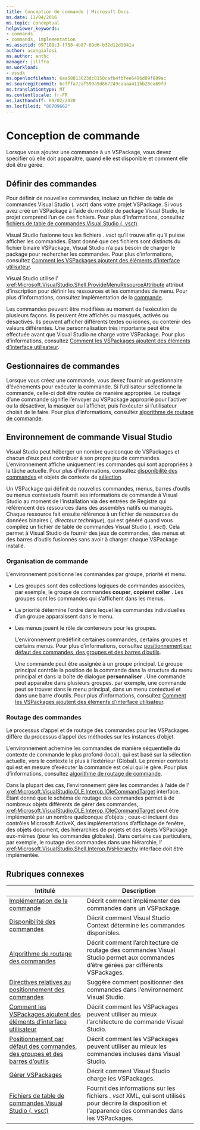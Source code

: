 ```yaml
---
title: Conception de commande | Microsoft Docs
ms.date: 11/04/2016
ms.topic: conceptual
helpviewer_keywords:
- commands
- commands, implementation
ms.assetid: 097108c3-f758-4b87-89d6-b32d12d9041a
author: acangialosi
ms.author: anthc
manager: jillfra
ms.workload:
- vssdk
ms.openlocfilehash: 6aa58813623dc8150cafb4fbfee6496d09f889ac
ms.sourcegitcommit: 6cfffa72af599a9d667249caaaa411bb28ea69fd
ms.translationtype: MT
ms.contentlocale: fr-FR
ms.lasthandoff: 09/02/2020
ms.locfileid: "80709662"
---
```

# <a name="command-design"></a>Conception de commande
Lorsque vous ajoutez une commande à un VSPackage, vous devez spécifier où elle doit apparaître, quand elle est disponible et comment elle doit être gérée.

## <a name="define-commands"></a>Définir des commandes
 Pour définir de nouvelles commandes, incluez un fichier de table de commandes Visual Studio (*. vsct*) dans votre projet VSPackage. Si vous avez créé un VSPackage à l’aide du modèle de package Visual Studio, le projet comprend l’un de ces fichiers. Pour plus d’informations, consultez [fichiers de table de commandes Visual Studio (. vsct)](../../extensibility/internals/visual-studio-command-table-dot-vsct-files.md).

 Visual Studio fusionne tous les fichiers *. vsct* qu’il trouve afin qu’il puisse afficher les commandes. Étant donné que ces fichiers sont distincts du fichier binaire VSPackage, Visual Studio n’a pas besoin de charger le package pour rechercher les commandes. Pour plus d’informations, consultez [Comment les VSPackages ajoutent des éléments d’interface utilisateur](../../extensibility/internals/how-vspackages-add-user-interface-elements.md).

 Visual Studio utilise l' <xref:Microsoft.VisualStudio.Shell.ProvideMenuResourceAttribute> attribut d’inscription pour définir les ressources et les commandes de menu. Pour plus d’informations, consultez Implémentation de la [commande](../../extensibility/internals/command-implementation.md).

 Les commandes peuvent être modifiées au moment de l’exécution de plusieurs façons. Ils peuvent être affichés ou masqués, activés ou désactivés. Ils peuvent afficher différents textes ou icônes, ou contenir des valeurs différentes. Une personnalisation très importante peut être effectuée avant que Visual Studio ne charge votre VSPackage. Pour plus d’informations, consultez [Comment les VSPackages ajoutent des éléments d’interface utilisateur](../../extensibility/internals/how-vspackages-add-user-interface-elements.md).

## <a name="command-handlers"></a>Gestionnaires de commandes
 Lorsque vous créez une commande, vous devez fournir un gestionnaire d’événements pour exécuter la commande. Si l’utilisateur sélectionne la commande, celle-ci doit être routée de manière appropriée. Le routage d’une commande signifie l’envoyer au VSPackage approprié pour l’activer ou la désactiver, la masquer ou l’afficher, puis l’exécuter si l’utilisateur choisit de le faire. Pour plus d’informations, consultez [algorithme de routage de commande](../../extensibility/internals/command-routing-algorithm.md).

## <a name="visual-studio-command-environment"></a>Environnement de commande Visual Studio
 Visual Studio peut héberger un nombre quelconque de VSPackages et chacun d’eux peut contribuer à son propre jeu de commandes. L’environnement affiche uniquement les commandes qui sont appropriées à la tâche actuelle. Pour plus d’informations, consultez [disponibilité des commandes](../../extensibility/internals/command-availability.md) et objets de contexte de [sélection](../../extensibility/internals/selection-context-objects.md).

 Un VSPackage qui définit de nouvelles commandes, menus, barres d’outils ou menus contextuels fournit ses informations de commande à Visual Studio au moment de l’installation via des entrées de Registre qui référencent des ressources dans des assemblys natifs ou managés. Chaque ressource fait ensuite référence à un fichier de ressources de données binaires (*. directeur technique*), qui est généré quand vous compilez un fichier de table de commandes Visual Studio (*. vsct*). Cela permet à Visual Studio de fournir des jeux de commandes, des menus et des barres d’outils fusionnés sans avoir à charger chaque VSPackage installé.

### <a name="command-organization"></a>Organisation de commande
 L’environnement positionne les commandes par groupe, priorité et menu.

- Les groupes sont des collections logiques de commandes associées, par exemple, le groupe de commandes **couper**, **copier**et **coller** . Les groupes sont les commandes qui s’affichent dans les menus.

- La priorité détermine l’ordre dans lequel les commandes individuelles d’un groupe apparaissent dans le menu.

- Les menus jouent le rôle de conteneurs pour les groupes.

  L’environnement prédéfinit certaines commandes, certains groupes et certains menus. Pour plus d’informations, consultez [positionnement par défaut des commandes, des groupes et des barres d’outils](../../extensibility/internals/default-command-group-and-toolbar-placement.md).

  Une commande peut être assignée à un groupe principal. Le groupe principal contrôle la position de la commande dans la structure du menu principal et dans la boîte de dialogue **personnaliser** . Une commande peut apparaître dans plusieurs groupes. par exemple, une commande peut se trouver dans le menu principal, dans un menu contextuel et dans une barre d’outils. Pour plus d’informations, consultez [Comment les VSPackages ajoutent des éléments d’interface utilisateur](../../extensibility/internals/how-vspackages-add-user-interface-elements.md).

### <a name="command-routing"></a>Routage des commandes
 Le processus d’appel et de routage des commandes pour les VSPackages diffère du processus d’appel des méthodes sur les instances d’objet.

 L’environnement achemine les commandes de manière séquentielle du contexte de commande le plus profond (local), qui est basé sur la sélection actuelle, vers le contexte le plus à l’extérieur (Global). Le premier contexte qui est en mesure d’exécuter la commande est celui qui le gère. Pour plus d’informations, consultez [algorithme de routage de commande](../../extensibility/internals/command-routing-algorithm.md).

 Dans la plupart des cas, l’environnement gère les commandes à l’aide de l' <xref:Microsoft.VisualStudio.OLE.Interop.IOleCommandTarget> interface. Étant donné que le schéma de routage des commandes permet à de nombreux objets différents de gérer des commandes, <xref:Microsoft.VisualStudio.OLE.Interop.IOleCommandTarget> peut être implémenté par un nombre quelconque d’objets ; ceux-ci incluent des contrôles Microsoft ActiveX, des implémentations d’affichage de fenêtre, des objets document, des hiérarchies de projets et des objets VSPackage eux-mêmes (pour les commandes globales). Dans certains cas particuliers, par exemple, le routage des commandes dans une hiérarchie, l' <xref:Microsoft.VisualStudio.Shell.Interop.IVsHierarchy> interface doit être implémentée.

## <a name="related-topics"></a>Rubriques connexes

|Intitulé|Description|
|-----------|-----------------|
|[Implémentation de la commande](../../extensibility/internals/command-implementation.md)|Décrit comment implémenter des commandes dans un VSPackage.|
|[Disponibilité des commandes](../../extensibility/internals/command-availability.md)|Décrit comment Visual Studio Context détermine les commandes disponibles.|
|[Algorithme de routage des commandes](../../extensibility/internals/command-routing-algorithm.md)|Décrit comment l’architecture de routage des commandes Visual Studio permet aux commandes d’être gérées par différents VSPackages.|
|[Directives relatives au positionnement des commandes](../../extensibility/internals/command-placement-guidelines.md)|Suggère comment positionner des commandes dans l’environnement Visual Studio.|
|[Comment les VSPackages ajoutent des éléments d’interface utilisateur](../../extensibility/internals/how-vspackages-add-user-interface-elements.md)|Décrit comment les VSPackages peuvent utiliser au mieux l’architecture de commande Visual Studio.|
|[Positionnement par défaut des commandes, des groupes et des barres d’outils](../../extensibility/internals/default-command-group-and-toolbar-placement.md)|Décrit comment les VSPackages peuvent utiliser au mieux les commandes incluses dans Visual Studio.|
|[Gérer VSPackages](../../extensibility/managing-vspackages.md)|Décrit comment Visual Studio charge les VSPackages.|
|[Fichiers de table de commandes Visual Studio (. vsct)](../../extensibility/internals/visual-studio-command-table-dot-vsct-files.md)|Fournit des informations sur les fichiers *. vsct* XML, qui sont utilisés pour décrire la disposition et l’apparence des commandes dans les VSPackages.|
